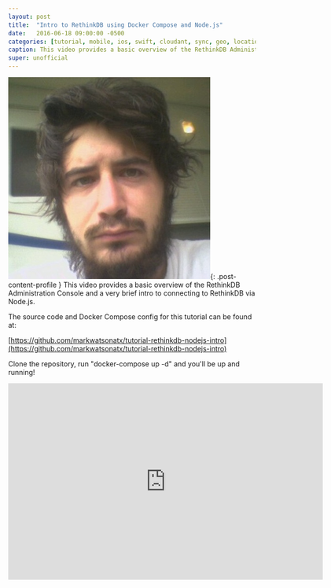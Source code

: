 ```yaml
---
layout: post
title:  "Intro to RethinkDB using Docker Compose and Node.js"
date:   2016-06-18 09:00:00 -0500
categories: [tutorial, mobile, ios, swift, cloudant, sync, geo, location]
caption: This video provides a basic overview of the RethinkDB Administration Console and a very brief intro to connecting to RethinkDB via Node.js.
super: unofficial
---
```


![Super Unofficial](/img/profile0.jpg){: .post-content-profile } This video provides a basic overview of the RethinkDB Administration Console and a very brief intro to connecting to RethinkDB via Node.js.

The source code and Docker Compose config for this tutorial can be found at:

[https://github.com/markwatsonatx/tutorial-rethinkdb-nodejs-intro](https://github.com/markwatsonatx/tutorial-rethinkdb-nodejs-intro)

Clone the repository, run "docker-compose up -d" and you'll be up and running!

<iframe width="640" height="400" src="https://www.youtube.com/embed/G8N0Ci6bD7o" frameborder="0" allowfullscreen></iframe>